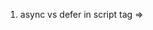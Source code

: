 1.  async vs defer in script tag => 
    <script scr = "">
        IT will fetch the script from n/w and execcute then and their. At this point HTML parsing stopped, it will resume once script execution over.
    <script async scr = "">
        It will fetch script from n/w asynchronously along with the HTML parsing.HTML parsing block when script execution takes place.
    <script defer scr = "">
        Script fetched along with HTML parsing but script execution starts when HTML parsing over.